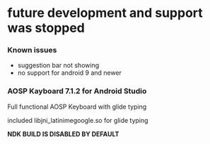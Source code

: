 # future development and support was stopped

### Known issues 
* suggestion bar not showing
* no support for android 9 and newer

### AOSP Kayboard 7.1.2 for Android Studio
Full functional AOSP Keyboard with glide typing

included libjni_latinimegoogle.so for glide typing

__NDK BUILD IS DISABLED BY DEFAULT__
